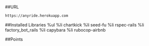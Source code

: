 ##URL  
```bash
https://anyride.herokuapp.com
```

##Installed Libraries
%ul
  %li chartkick
  %li seed-fu
  %li rspec-rails
  %li factory_bot_rails
  %li capybara
  %li rubocop-airbnb

##Points
